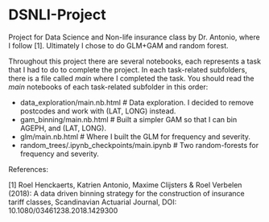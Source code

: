 # DSNLI-Project
Project for Data Science and Non-life insurance class by Dr. Antonio, where I follow [1]. Ultimately I chose to do GLM+GAM and random forest.

Throughout this project there are several notebooks, each represents a task that I had to do to complete the project. In each task-related subfolders, there is a file called *main* where I completed the task. You should read the *main* notebooks of each task-related subfolder in this order:
  * data_exploration/main.nb.html                  # Data exploration. I decided to remove postcodes and work with (LAT, LONG) instead.
  * gam_binning/main.nb.html                       # Built a simpler GAM so that I can bin AGEPH, and (LAT, LONG).
  * glm/main.nb.html                               # Where I built the GLM for frequency and severity.
  * random_trees/.ipynb_checkpoints/main.ipynb     # Two random-forests for frequency and severity.


References:

[1] Roel Henckaerts, Katrien Antonio, Maxime Clijsters & Roel Verbelen (2018): A
    data driven binning strategy for the construction of insurance tariff classes, Scandinavian Actuarial
    Journal, DOI: 10.1080/03461238.2018.1429300
